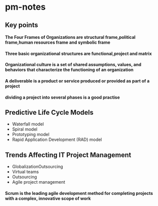 # pm-notes
## Key points
#### The Four Frames of Organizations are structural frame,political frame,human resources frame and symbolic frame
#### Three basic organizational structures are functional,project and matrix
#### Organizational culture is a set of shared assumptions, values, and behaviors that characterize the functioning of an organization
#### A deliverable is a product or service produced or provided as part of a project
#### dividing a project into several phases is a good practise
## Predictive Life Cycle Models
* Waterfall model
* Spiral model
* Prototyping model
* Rapid Application Development (RAD) model
## Trends Affecting IT Project Management
* GlobalizationOutsourcing
* Virtual teams
* Outsourcing
* Agile project management
#### Scrum is the leading agile development method for completing projects with a complex, innovative scope of work


